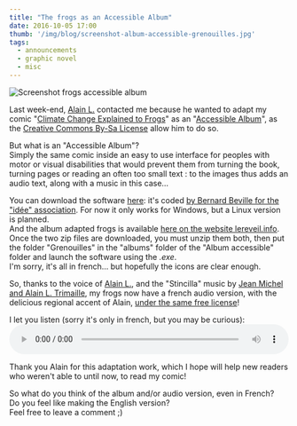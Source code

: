 ```yaml
---
title: "The frogs as an Accessible Album"
date: 2016-10-05 17:00
thumb: '/img/blog/screenshot-album-accessible-grenouilles.jpg'
tags:
  - announcements
  - graphic novel
  - misc
---
```


![Screenshot frogs accessible album](/img/blog/screenshot-album-accessible-grenouilles.jpg)

Last week-end, [Alain L.](https://translate.google.com/translate?hl=en&sl=fr&tl=en&u=http%3A%2F%2Fwww.lereveil.info) contacted me because he wanted to adapt my comic "[Climate Change Explained to Frogs](/en/comics/climate-frogs)" as an "[Accessible Album](https://translate.google.com/translate?hl=en&sl=fr&tl=en&u=http%3A%2F%2Fidee-association.org%2Fles-nouveaux-programmes%2Falbums-accessibles-2%2Falbums-accessibles%2F)", as the [Creative Commons By-Sa License](https://creativecommons.org/licenses/by-sa/4.0/deed.en) allow him to do so.

But what is an "Accessible Album"?   
Simply the same comic inside an easy to use interface for peoples with motor or visual disabilities that would prevent them from turning the book, turning pages or reading an often too small text : to the images thus adds an audio text, along with a music in this case…   

You can download the software [here](https://translate.google.com/translate?hl=en&sl=fr&tl=en&u=http%3A%2F%2Fidee-association.org%2Fles-nouveaux-programmes%2Falbums-accessibles-2%2Falbums-accessibles%2F&sandbox=1): it's coded [by Bernard Beville for the "idée" association](https://translate.google.com/translate?hl=en&sl=fr&tl=en&u=http%3A%2F%2Fidee-association.org%2F). For now it only works for Windows, but a Linux version is planned.   
And the album adapted frogs is available [here on the website lereveil.info](https://translate.google.com/translate?hl=en&sl=fr&tl=en&u=http%3A%2F%2Fwww.lereveil.info%2F2016%2F10%2Falbums-accessibles-camille-bissuel.html).   
Once the two zip files are downloaded, you must unzip them both, then put the folder "Grenouilles" in the "albums" folder of the "Album accessible" folder and launch the software using the *.exe*.  
I'm sorry, it's all in french… but hopefully the icons are clear enough.

So, thanks to the voice of [Alain L.](https://translate.google.com/translate?hl=en&sl=fr&tl=en&u=http%3A%2F%2Fwww.lereveil.info), and the "Stincilla" music by [Jean Michel and Alain L. Trimaille](https://translate.google.com/translate?hl=en&sl=fr&tl=en&u=http%3A%2F%2Fwww.zaricots.fr%2Fmusiciens.B.htm), my frogs now have a french audio version, with the delicious regional accent of Alain, [under the same free license](https://creativecommons.org/licenses/by-sa/4.0/deed.en)!

I let you listen (sorry it's only in french, but you may be curious):  
<audio controls style="width:100%">
  <source src="/img/blog/grenouille-version-audio-musique-stincilla.ogg" type="audio/ogg">
  <source src="/img/blog/grenouille-version-audio-musique-stincilla.mp3" type="audio/mpeg">
  Sorry, your browser does not support the <code>audio</code> element.
</audio>

Thank you Alain for this adaptation work, which I hope will help new readers who weren't able to until now, to read my comic!

So what do you think of the album and/or audio version, even in French?   
Do you feel like making the English version?     
Feel free to leave a comment ;)
